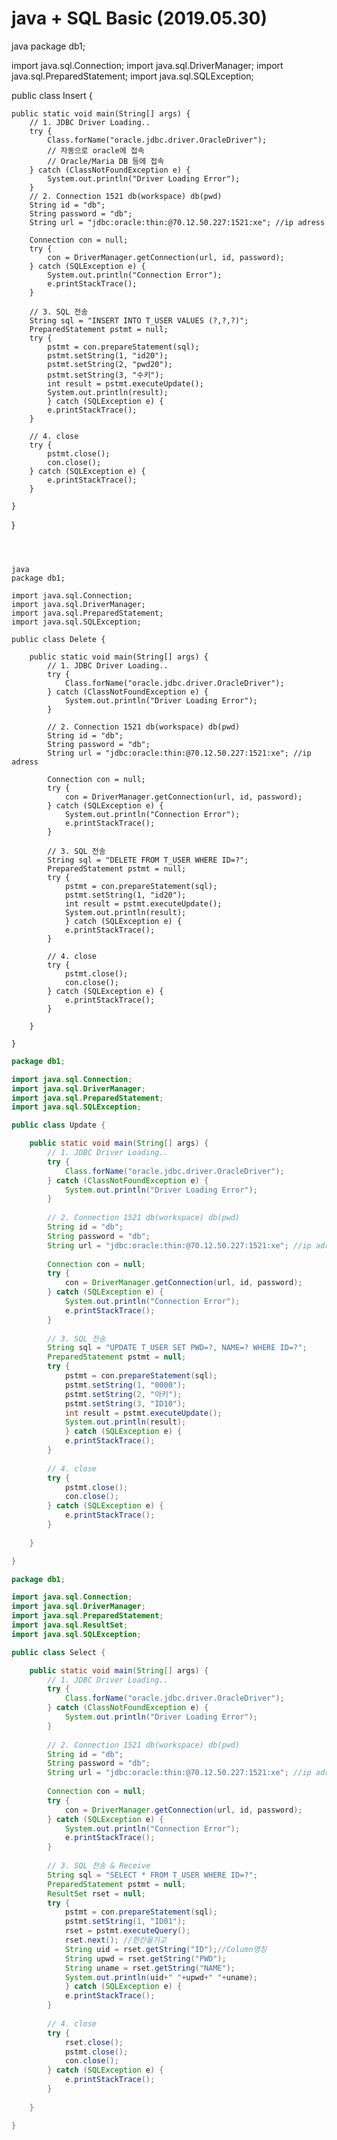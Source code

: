 # java + SQL Basic (2019.05.30)


java
package db1;

import java.sql.Connection;
import java.sql.DriverManager;
import java.sql.PreparedStatement;
import java.sql.SQLException;

public class Insert {

	public static void main(String[] args) {
		// 1. JDBC Driver Loading..
		try {
			Class.forName("oracle.jdbc.driver.OracleDriver");
			// 자동으로 oracle에 접속
			// Oracle/Maria DB 등에 접속
		} catch (ClassNotFoundException e) {
			System.out.println("Driver Loading Error");
		}
		// 2. Connection 1521 db(workspace) db(pwd)
		String id = "db";
		String password = "db";
		String url = "jdbc:oracle:thin:@70.12.50.227:1521:xe"; //ip adress
		
		Connection con = null;
		try {
			con = DriverManager.getConnection(url, id, password);
		} catch (SQLException e) {
			System.out.println("Connection Error");
			e.printStackTrace();
		}
		
		// 3. SQL 전송
		String sql = "INSERT INTO T_USER VALUES (?,?,?)";
		PreparedStatement pstmt = null;
		try {
			pstmt = con.prepareStatement(sql);
			pstmt.setString(1, "id20");
			pstmt.setString(2, "pwd20");
			pstmt.setString(3, "수키");
			int result = pstmt.executeUpdate();
			System.out.println(result);
			} catch (SQLException e) {
			e.printStackTrace();
		}
		
		// 4. close
		try {
			pstmt.close();
			con.close();
		} catch (SQLException e) {
			e.printStackTrace();
		}
		
	}

}
```



java
package db1;

import java.sql.Connection;
import java.sql.DriverManager;
import java.sql.PreparedStatement;
import java.sql.SQLException;

public class Delete {

	public static void main(String[] args) {
		// 1. JDBC Driver Loading..
		try {
			Class.forName("oracle.jdbc.driver.OracleDriver");
		} catch (ClassNotFoundException e) {
			System.out.println("Driver Loading Error");
		}
		
		// 2. Connection 1521 db(workspace) db(pwd)
		String id = "db";
		String password = "db";
		String url = "jdbc:oracle:thin:@70.12.50.227:1521:xe"; //ip adress
		
		Connection con = null;
		try {
			con = DriverManager.getConnection(url, id, password);
		} catch (SQLException e) {
			System.out.println("Connection Error");
			e.printStackTrace();
		}
		
		// 3. SQL 전송
		String sql = "DELETE FROM T_USER WHERE ID=?";
		PreparedStatement pstmt = null;
		try {
			pstmt = con.prepareStatement(sql);
			pstmt.setString(1, "id20");
			int result = pstmt.executeUpdate();
			System.out.println(result);
			} catch (SQLException e) {
			e.printStackTrace();
		}
		
		// 4. close
		try {
			pstmt.close();
			con.close();
		} catch (SQLException e) {
			e.printStackTrace();
		}
		
	}

}

```



```java
package db1;

import java.sql.Connection;
import java.sql.DriverManager;
import java.sql.PreparedStatement;
import java.sql.SQLException;

public class Update {

	public static void main(String[] args) {
		// 1. JDBC Driver Loading..
		try {
			Class.forName("oracle.jdbc.driver.OracleDriver");
		} catch (ClassNotFoundException e) {
			System.out.println("Driver Loading Error");
		}
		
		// 2. Connection 1521 db(workspace) db(pwd)
		String id = "db";
		String password = "db";
		String url = "jdbc:oracle:thin:@70.12.50.227:1521:xe"; //ip adress
		
		Connection con = null;
		try {
			con = DriverManager.getConnection(url, id, password);
		} catch (SQLException e) {
			System.out.println("Connection Error");
			e.printStackTrace();
		}
		
		// 3. SQL 전송
		String sql = "UPDATE T_USER SET PWD=?, NAME=? WHERE ID=?";
		PreparedStatement pstmt = null;
		try {
			pstmt = con.prepareStatement(sql);
			pstmt.setString(1, "0000");
			pstmt.setString(2, "아키");
			pstmt.setString(3, "ID10");
			int result = pstmt.executeUpdate();
			System.out.println(result);
			} catch (SQLException e) {
			e.printStackTrace();
		}
		
		// 4. close
		try {
			pstmt.close();
			con.close();
		} catch (SQLException e) {
			e.printStackTrace();
		}
		
	}

}

```



```java
package db1;

import java.sql.Connection;
import java.sql.DriverManager;
import java.sql.PreparedStatement;
import java.sql.ResultSet;
import java.sql.SQLException;

public class Select {

	public static void main(String[] args) {
		// 1. JDBC Driver Loading..
		try {
			Class.forName("oracle.jdbc.driver.OracleDriver");
		} catch (ClassNotFoundException e) {
			System.out.println("Driver Loading Error");
		}
		
		// 2. Connection 1521 db(workspace) db(pwd)
		String id = "db";
		String password = "db";
		String url = "jdbc:oracle:thin:@70.12.50.227:1521:xe"; //ip adress
		
		Connection con = null;
		try {
			con = DriverManager.getConnection(url, id, password);
		} catch (SQLException e) {
			System.out.println("Connection Error");
			e.printStackTrace();
		}
		
		// 3. SQL 전송 & Receive
		String sql = "SELECT * FROM T_USER WHERE ID=?";
		PreparedStatement pstmt = null;
		ResultSet rset = null;
		try {
			pstmt = con.prepareStatement(sql);
			pstmt.setString(1, "ID01");
			rset = pstmt.executeQuery();
			rset.next(); //한칸옮기고
			String uid = rset.getString("ID");//Column명칭
			String upwd = rset.getString("PWD");
			String uname = rset.getString("NAME");
			System.out.println(uid+" "+upwd+" "+uname);
			} catch (SQLException e) {
			e.printStackTrace();
		}
		
		// 4. close
		try {
			rset.close();
			pstmt.close();
			con.close();
		} catch (SQLException e) {
			e.printStackTrace();
		}
		
	}

}

```

